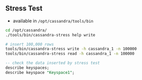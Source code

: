 ## Stress Test

- available in `/opt/cassandra/tools/bin`

```bash
cd /opt/cassandra/
./tools/bin/cassandra-stress help write

# insert 100,000 rows
tools/bin/cassandra-stress write -h cassandra_1 -n 100000
tools/bin/cassandra-stress read -h cassandra_1 -n 100000
```

```sql
-- check the data inserted by stress test
describe keyspaces;
describe keyspace "Keyspace1";
```
